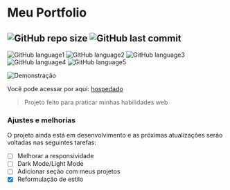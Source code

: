 # Meu Portfolio

![GitHub repo size](https://img.shields.io/github/repo-size/brinobruno/portfolio-meuport?style=for-the-badge)
![GitHub last commit](https://img.shields.io/github/last-commit/brinobruno/portfolio-meuport/main?style=for-the-badge)
---
![GitHub language1](https://img.shields.io/badge/JavaScript-323330?style=for-the-badge&logo=javascript&logoColor=F7DF1E)
![GitHub language2](https://img.shields.io/badge/CSS3-1572B6?style=for-the-badge&logo=css3&logoColor=white)
![GitHub language3](https://img.shields.io/badge/HTML5-E34F26?style=for-the-badge&logo=html5&logoColor=white)
![GitHub language4](https://img.shields.io/badge/PHP-777BB4?style=for-the-badge&logo=php&logoColor=white)
![GitHub language5](https://img.shields.io/badge/Bootstrap-563D7C?style=for-the-badge&logo=bootstrap&logoColor=white)

![Demonstração](https://user-images.githubusercontent.com/81701584/128215302-81fed204-f902-4846-a88c-151ac92bf6f5.png)

Você pode acessar por aqui: [hospedado]

> Projeto feito para praticar minhas habilidades web

### Ajustes e melhorias

O projeto ainda está em desenvolvimento e as próximas atualizações serão voltadas nas seguintes tarefas:

- [ ] Melhorar a responsividade
- [ ] Dark Mode/Light Mode
- [ ] Adicionar seção com meus projetos
- [x] Reformulação de estilo

[hospedado]: https://meuport.com/
